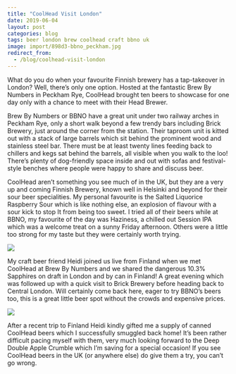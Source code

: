 ```yaml
---
title: "CoolHead Visit London"
date: 2019-06-04
layout: post
categories: blog
tags: beer london brew coolhead craft bbno uk
image: import/898d3-bbno_peckham.jpg
redirect_from:
  - /blog/coolhead-visit-london
---
```


What do you do when your favourite Finnish brewery has a tap-takeover in London? Well, there’s only one option. Hosted at the fantastic Brew By Numbers in Peckham Rye, CoolHead brought ten beers to showcase for one day only with a chance to meet with their Head Brewer.

Brew By Numbers or BBNO have a great unit under two railway arches in Peckham Rye, only a short walk beyond a few trendy bars including Brick Brewery, just around the corner from the station. Their taproom unit is kitted out with a stack of large barrels which sit behind the prominent wood and stainless steel bar. There must be at least twenty lines feeding back to chillers and kegs sat behind the barrels, all visible when you walk to the loo! There’s plenty of dog-friendly space inside and out with sofas and festival-style benches where people were happy to share and discuss beer.

CoolHead aren’t something you see much of in the UK, but they are a very up and coming Finnish Brewery, known well in Helsinki and beyond for their sour beer specialities. My personal favourite is the Salted Liquorice Raspberry Sour which is like nothing else, an explosion of flavour with a sour kick to stop It from being too sweet. I tried all of their beers while at BBNO, my favourite of the day was Haziness, a chilled out Session IPA which was a welcome treat on a sunny Friday afternoon. Others were a little too strong for my taste but they were certainly worth trying.

![][photo-2]

My craft beer friend Heidi joined us live from Finland when we met CoolHead at Brew By Numbers and we shared the dangerous 10.3% Sapphires on draft in London and by can in Finland! A great evening which was followed up with a quick visit to Brick Brewery before heading back to Central London. Will certainly come back here, eager to try BBNO’s beers too, this is a great little beer spot without the crowds and expensive prices.

![][photo-3]

After a recent trip to Finland Heidi kindly gifted me a supply of canned CoolHead beers which I successfully smuggled back home! It’s been rather difficult pacing myself with them, very much looking forward to the Deep Double Apple Crumble which I’m saving for a special occasion! If you see CoolHead beers in the UK (or anywhere else) do give them a try, you can’t go wrong.

[photo-1]: /assets/img/import/898d3-bbno_peckham.jpg
[photo-2]: /assets/img/import/b3314-coolhead_uk.jpg
[photo-3]: /assets/img/import/0e5f3-coolhead_haziness.jpg
